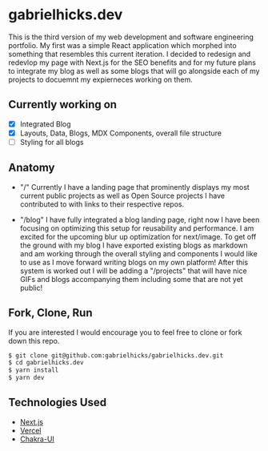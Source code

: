# gabrielhicks.dev

This is the third version of my web development and software engineering portfolio. My first was a simple React application which morphed into something that resembles this current iteration. I decided to redesign and redevlop my page with Next.js for the SEO benefits and for my future plans to integrate my blog as well as some blogs that will go alongside each of my projects to docuemnt my expierneces working on them.

## Currently working on
- [x] Integrated Blog
- [x] Layouts, Data, Blogs, MDX Components, overall file structure
- [ ] Styling for all blogs

## Anatomy

- "/"
Currently I have a landing page that prominently displays my most current public projects as well as Open Source projects I have contributed to with links to their respective repos.

- "/blog"
I have fully integrated a blog landing page, right now I have been focusing on optimizing this setup for reusability and performance. I am excited for the upcoming blur up optimization for next/image. To get off the ground with my blog I have exported existing blogs as markdown and am working through the overall styling and components I would like to use as I move forward writing blogs on my own platform! After this system is worked out I will be adding a "/projects" that will have nice GIFs and blogs accompanying them including some that are not yet public!

## Fork, Clone, Run

If you are interested I would encourage you to feel free to clone or fork down this repo.

```bash
$ git clone git@github.com:gabrielhicks/gabrielhicks.dev.git
$ cd gabrielhicks.dev
$ yarn install
$ yarn dev
```

## Technologies Used

- [Next.js](https://nextjs.org/)
- [Vercel](https://vercel.com)
- [Chakra-UI](https://chakra-ui.com/)
